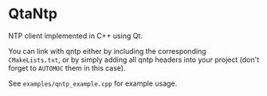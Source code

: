 # QtaNtp
NTP client implemented in C++ using Qt.

You can link with qntp either by including the corresponding `CMakeLists.txt`, or by simply adding all qntp headers into your project (don't forget to `AUTOMOC` them in this case).

See `examples/qntp_example.cpp` for example usage.
